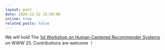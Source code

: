 ```yaml
---
layout: post
date: 2024-12-22 15:59:00
inline: true
related_posts: false
---
```


We will hold The [1st Workshop on Human-Centered Recommender Systems](https://human-centeredrec.github.io/) on WWW 25. Contributions are welcome ！
